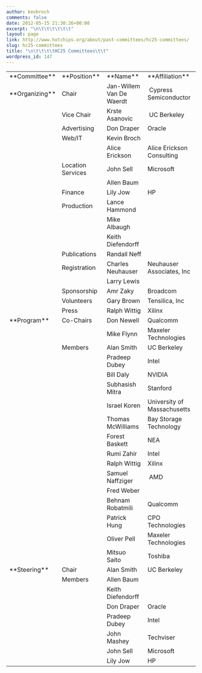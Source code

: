 ```yaml
---
author: kevbroch
comments: false
date: 2012-05-15 21:30:26+00:00
excerpt: "\n\t\t\t\t\t\t"
layout: page
link: http://www.hotchips.org/about/past-committees/hc25-committees/
slug: hc25-committees
title: "\n\t\t\t\tHC25 Committees\t\t"
wordpress_id: 147
---
```



				


<table cellpadding="0" cellspacing="0" >
<tbody >
<tr >

<td >**Committee**
</td>

<td >**Position**
</td>

<td >**Name**
</td>

<td >**Affiliation**
</td>
</tr>
<tr >

<td >**Organizing**
</td>

<td >Chair
</td>

<td >Jan-Willem Van De Waerdt
</td>

<td > Cypress Semiconductor
</td>
</tr>
<tr >

<td >
</td>

<td >Vice Chair
</td>

<td >Krste Asanovic
</td>

<td > UC Berkeley
</td>
</tr>
<tr >

<td >
</td>

<td >Advertising
</td>

<td >Don Draper
</td>

<td >Oracle
</td>
</tr>
<tr >

<td >
</td>

<td >Web/IT
</td>

<td >Kevin Broch
</td>

<td >
</td>
</tr>
<tr >

<td >
</td>

<td >
</td>

<td >Alice Erickson
</td>

<td >Alice Erickson Consulting
</td>
</tr>
<tr >

<td >
</td>

<td >Location Services
</td>

<td >John Sell
</td>

<td >Microsoft
</td>
</tr>
<tr >

<td >
</td>

<td >
</td>

<td >Allen Baum
</td>

<td >
</td>
</tr>
<tr >

<td >
</td>

<td >Finance
</td>

<td >Lily Jow
</td>

<td >HP
</td>
</tr>
<tr >

<td >
</td>

<td >Production
</td>

<td >Lance Hammond
</td>

<td >
</td>
</tr>
<tr >

<td >
</td>

<td >
</td>

<td >Mike Albaugh
</td>

<td >
</td>
</tr>
<tr >

<td >
</td>

<td >
</td>

<td >Keith Diefendorff
</td>

<td >
</td>
</tr>
<tr >

<td >
</td>

<td >Publications
</td>

<td >Randall Neff
</td>

<td >
</td>
</tr>
<tr >

<td >
</td>

<td >Registration
</td>

<td >Charles Neuhauser
</td>

<td >Neuhauser Associates, Inc
</td>
</tr>
<tr >

<td >
</td>

<td >
</td>

<td >Larry Lewis
</td>

<td >
</td>
</tr>
<tr >

<td >
</td>

<td >Sponsorship
</td>

<td >Amr Zaky
</td>

<td >Broadcom
</td>
</tr>
<tr >

<td >
</td>

<td >Volunteers
</td>

<td >Gary Brown
</td>

<td >Tensilica, Inc
</td>
</tr>
<tr >

<td >
</td>

<td >Press
</td>

<td >Ralph Wittig
</td>

<td >Xilinx
</td>
</tr>
<tr >

<td >**Program**
</td>

<td >Co-Chairs
</td>

<td >Don Newell
</td>

<td >Qualcomm
</td>
</tr>
<tr >

<td >
</td>

<td >
</td>

<td >Mike Flynn
</td>

<td >Maxeler Technologies
</td>
</tr>
<tr >

<td >
</td>

<td >Members
</td>

<td >Alan Smith
</td>

<td >UC Berkeley
</td>
</tr>
<tr >

<td >
</td>

<td >
</td>

<td >Pradeep Dubey
</td>

<td >Intel
</td>
</tr>
<tr >

<td >
</td>

<td >
</td>

<td >Bill Daly
</td>

<td >NVIDIA
</td>
</tr>
<tr >

<td >
</td>

<td >
</td>

<td >Subhasish Mitra
</td>

<td >Stanford
</td>
</tr>
<tr >

<td >
</td>

<td >
</td>

<td >Israel Koren
</td>

<td >University of Massachusetts
</td>
</tr>
<tr >

<td >
</td>

<td >
</td>

<td >Thomas McWilliams
</td>

<td >Bay Storage Technology
</td>
</tr>
<tr >

<td >
</td>

<td >
</td>

<td >Forest Baskett
</td>

<td >NEA
</td>
</tr>
<tr >

<td >
</td>

<td >
</td>

<td >Rumi Zahir
</td>

<td >Intel
</td>
</tr>
<tr >

<td >
</td>

<td >
</td>

<td >Ralph Wittig
</td>

<td >Xilinx
</td>
</tr>
<tr >

<td >
</td>

<td >
</td>

<td >Samuel Naffziger
</td>

<td > AMD
</td>
</tr>
<tr >

<td >
</td>

<td >
</td>

<td >Fred Weber
</td>

<td >
</td>
</tr>
<tr >

<td >
</td>

<td >
</td>

<td >Behnam Robatmili
</td>

<td >Qualcomm
</td>
</tr>
<tr >

<td >
</td>

<td >
</td>

<td >Patrick Hung
</td>

<td >CPO Technologies
</td>
</tr>
<tr >

<td >
</td>

<td >
</td>

<td >Oliver Pell
</td>

<td >Maxeler Technologies
</td>
</tr>
<tr >

<td >
</td>

<td >
</td>

<td >Mitsuo Saito
</td>

<td >Toshiba
</td>
</tr>
<tr >

<td >**Steering**
</td>

<td >Chair
</td>

<td >Alan Smith
</td>

<td >UC Berkeley
</td>
</tr>
<tr >

<td >
</td>

<td >Members
</td>

<td >Allen Baum
</td>

<td >
</td>
</tr>
<tr >

<td >
</td>

<td >
</td>

<td >Keith Diefendorff
</td>

<td >
</td>
</tr>
<tr >

<td >
</td>

<td >
</td>

<td >Don Draper
</td>

<td >Oracle
</td>
</tr>
<tr >

<td >
</td>

<td >
</td>

<td >Pradeep Dubey
</td>

<td >Intel
</td>
</tr>
<tr >

<td >
</td>

<td >
</td>

<td >John Mashey
</td>

<td >Techviser
</td>
</tr>
<tr >

<td >
</td>

<td >
</td>

<td >John Sell
</td>

<td >Microsoft
</td>
</tr>
<tr >

<td >
</td>

<td >
</td>

<td >Lily Jow
</td>

<td >HP
</td>
</tr>
</tbody>
</table>


		
